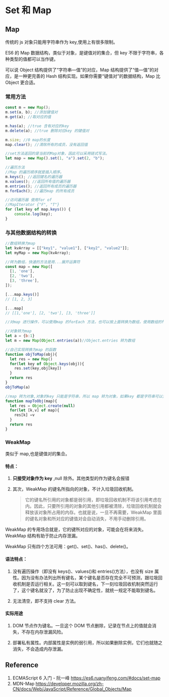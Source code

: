 # Set 和 Map

## Map

传统的 js 对象只能用字符串作为 key,使用上有很多限制。

ES6 的 Map 数据结构，类似于对象，是键值对的集合，但 key 不限于字符串，各种类型的值都可以当作键。

可以说 Object 结构提供了“字符串—值”的对应，Map 结构提供了“值—值”的对应，是一种更完善的 Hash 结构实现。如果你需要“键值对”的数据结构，Map 比 Object 更合适。

### 常用方法

```js
const m = new Map();
m.set(a, b); //添加键值对
m.get(a); //取对应的值

m.has(a); //true 含有对应的key
m.delete(a); //true 删除对应key 的键值对

m.size; //0 map的长度
map.clear(); //清除所有的成员，没有返回值

//set方法返回的是当前的Map对象，因此可以采用链式写法。
let map = new Map().set(1, "a").set(2, "b");

//遍历方法
//Map 的遍历顺序就是插入顺序。
m.keys(); //返回键名的遍历器
m.values(); //返回所有值的遍历器
m.entries(); //返回所有成员的遍历器
m.forEach(); //遍历map 的所有成员

//访问遍历器 使用for of
//MapIterator {"F", "T"}
for (let key of map.keys()) {
	console.log(key);
}
```

### 与其他数据结构的转换

```js
//数组转换为map
let kvArray = [["key1", "value1"], ["key2", "value2"]];
let myMap = new Map(kvArray);

//转为数组，快速的方法是用...展开运算符
const map = new Map([
  [1, 'one'],
  [2, 'two'],
  [3, 'three'],
]);

[...map.keys()]
// [1, 2, 3]

[...map]
// [[1,'one'], [2, 'two'], [3, 'three']]

//对map 进行操作，可以使用map 的forEach 方法，也可以按上面转换为数组，使用数组的filter ,map等方法

//对象转为map
let a = {b:1}
let m = new Map(Object.entries(a))//Object.entries 转为数组

//自己实现转换为map 的函数
function objToMap(obj){
  let res = new Map()
  for(let key of Object.keys(obj)){
    res.set(key,obj[key])
  }
  return res
}
objToMap(a)

//map 转为对象,对象的key 只能是字符串，所以 map 转为对象，如果key 都是字符串可以无损转换，否则key 会被转换为字符串。
function mapToObj(map){
  let res = Object.create(null)
  for(let [k,v] of map){
    res[k] =v
  }
  return res
}
```

### WeakMap

类似于 map,也是键值对的集合。
#### 特点：

1. **只接受对象作为 key** ,null 除外。其他类型的作为键名会报错

2. 其次，WeakMap 的键名所指向的对象，不计入垃圾回收机制。
   > 它的键名所引用的对象都是弱引用，即垃圾回收机制不将该引用考虑在内。因此，只要所引用的对象的其他引用都被清除，垃圾回收机制就会释放该对象所占用的内存。也就是说，一旦不再需要，WeakMap 里面的键名对象和所对应的键值对会自动消失，不用手动删除引用。

WeakMap 的专用场合就是，它的键所对应的对象，可能会在将来消失。WeakMap 结构有助于防止内存泄漏。

WeakMap 只有四个方法可用：get()、set()、has()、delete()。

#### 语法特点：

1. 没有遍历操作（即没有 keys()、values()和 entries()方法），也没有 size 属性。因为没有办法列出所有键名，某个键名是否存在完全不可预测，跟垃圾回收机制是否运行相关。这一刻可以取到键名，下一刻垃圾回收机制突然运行了，这个键名就没了，为了防止出现不确定性，就统一规定不能取到键名。

2. 无法清空，即不支持 clear 方法。

#### 实际用途
1.  DOM 节点作为键名。一旦这个 DOM 节点删除，记录在节点上的值就会消失，不存在内存泄漏风险。

2. 部署私有属性。内部属性是实例的弱引用，所以如果删除实例，它们也就随之消失，不会造成内存泄漏。

## Reference

1.  ECMAScript 6 入门 - 阮一峰 https://es6.ruanyifeng.com/#docs/set-map
2.  MDN-Map https://developer.mozilla.org/zh-CN/docs/Web/JavaScript/Reference/Global_Objects/Map

